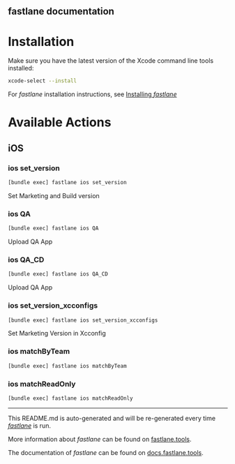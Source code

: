 fastlane documentation
----

# Installation

Make sure you have the latest version of the Xcode command line tools installed:

```sh
xcode-select --install
```

For _fastlane_ installation instructions, see [Installing _fastlane_](https://docs.fastlane.tools/#installing-fastlane)

# Available Actions

## iOS

### ios set_version

```sh
[bundle exec] fastlane ios set_version
```

Set Marketing and Build version

### ios QA

```sh
[bundle exec] fastlane ios QA
```

Upload QA App

### ios QA_CD

```sh
[bundle exec] fastlane ios QA_CD
```

Upload QA App

### ios set_version_xcconfigs

```sh
[bundle exec] fastlane ios set_version_xcconfigs
```

Set Marketing Version in Xcconfig

### ios matchByTeam

```sh
[bundle exec] fastlane ios matchByTeam
```



### ios matchReadOnly

```sh
[bundle exec] fastlane ios matchReadOnly
```



----

This README.md is auto-generated and will be re-generated every time [_fastlane_](https://fastlane.tools) is run.

More information about _fastlane_ can be found on [fastlane.tools](https://fastlane.tools).

The documentation of _fastlane_ can be found on [docs.fastlane.tools](https://docs.fastlane.tools).

